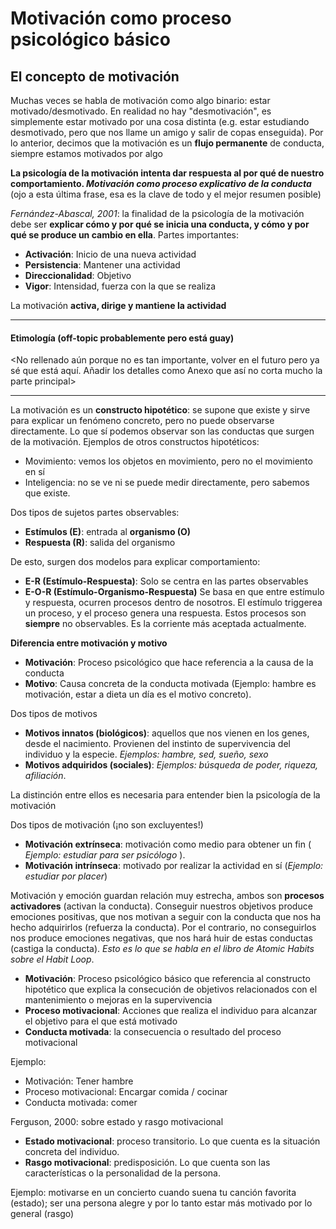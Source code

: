 # Motivación como proceso psicológico básico
## El concepto de motivación
Muchas veces se habla de motivación como algo binario: estar motivado/desmotivado. En realidad no hay "desmotivación", es simplemente estar motivado por una cosa distinta (e.g. estar estudiando desmotivado, pero que nos llame un amigo y salir de copas enseguida). Por lo anterior, decimos que la motivación es un **flujo permanente** de conducta, siempre estamos motivados por algo

**La psicología de la motivación intenta dar respuesta al por qué de nuestro comportamiento. _Motivación como proceso explicativo de la conducta_** (ojo a esta última frase, esa es la clave de todo y el mejor resumen posible)


_Fernández-Abascal, 2001_: la finalidad de la psicología de la motivación debe ser **explicar cómo y por qué se inicia una conducta, y cómo y por qué se produce un cambio en ella**. Partes importantes:
- **Activación**: Inicio de una nueva actividad
- **Persistencia**: Mantener una actividad
- **Direccionalidad**: Objetivo
- **Vigor**: Intensidad, fuerza con la que se realiza

La motivación **activa, dirige y mantiene la actividad**

---

#### Etimología (off-topic probablemente pero está guay)
<No rellenado aún porque no es tan importante, volver en el futuro pero ya sé que está aquí. Añadir los detalles como Anexo que así no corta mucho la parte principal>

---

La motivación es un **constructo hipotético**: se supone que existe y sirve para explicar un fenómeno concreto, pero no puede observarse directamente. Lo que sí podemos observar son las conductas que surgen de la motivación.
Ejemplos de otros constructos hipotéticos:
- Movimiento: vemos los objetos en movimiento, pero no el movimiento en sí
- Inteligencia: no se ve ni se puede medir directamente, pero sabemos que existe.

Dos tipos de sujetos partes observables:
- **Estímulos (E)**: entrada al **organismo (O)**
- **Respuesta (R)**: salida del organismo

De esto, surgen dos modelos para explicar comportamiento:
- **E-R (Estímulo-Respuesta)**: Solo se centra en las partes observables
- **E-O-R (Estímulo-Organismo-Respuesta)** Se basa en que entre estímulo y respuesta, ocurren procesos dentro de nosotros. El estímulo triggerea un proceso, y el proceso genera una respuesta. Estos procesos son **siempre** no observables. Es la corriente más aceptada actualmente.


**Diferencia entre motivación y motivo**
- **Motivación**: Proceso psicológico que hace referencia a la causa de la conducta
- **Motivo**: Causa concreta de la conducta motivada
(Ejemplo: hambre es motivación, estar a dieta un día es el motivo concreto).


Dos tipos de motivos
- **Motivos innatos (biológicos)**: aquellos que nos vienen en los genes, desde el nacimiento. Provienen del instinto de supervivencia del individuo y la especie. _Ejemplos: hambre, sed, sueño, sexo_
- **Motivos adquiridos (sociales)**: _Ejemplos: búsqueda de poder, riqueza, afiliación_.

La distinción entre ellos es necesaria para entender bien la psicología de la motivación

Dos tipos de motivación (¡no son excluyentes!)
- **Motivación extrínseca**: motivación como medio para obtener un fin ( _Ejemplo: estudiar para ser psicólogo_ ).
- **Motivación intrínseca**: motivado por realizar la actividad en sí (_Ejemplo: estudiar por placer_)


Motivación y emoción guardan relación muy estrecha, ambos son **procesos activadores** (activan la conducta). Conseguir nuestros objetivos produce emociones positivas, que nos motivan a seguir con la conducta que nos ha hecho adquirirlos (refuerza la conducta). Por el contrario, no conseguirlos nos produce emociones negativas, que nos hará huir de estas conductas (castiga la conducta). _Esto es lo que se habla en el libro de Atomic Habits sobre el Habit Loop_.


- **Motivación**: Proceso psicológico básico que referencia al constructo hipotético que explica la consecución de objetivos relacionados con el mantenimiento o mejoras en la supervivencia
- **Proceso motivacional**: Acciones que realiza el individuo para alcanzar el objetivo para el que está motivado
- **Conducta motivada**: la consecuencia o resultado del proceso motivacional

Ejemplo:
- Motivación: Tener hambre
- Proceso motivacional: Encargar comida / cocinar
- Conducta motivada: comer


Ferguson, 2000: sobre estado y rasgo motivacional
- **Estado motivacional**: proceso transitorio. Lo que cuenta es la situación concreta del individuo.
- **Rasgo motivacional**: predisposición. Lo que cuenta son las características o la personalidad de la persona.

Ejemplo: motivarse en un concierto cuando suena tu canción favorita (estado); ser una persona alegre y por lo tanto estar más motivado por lo general (rasgo)
